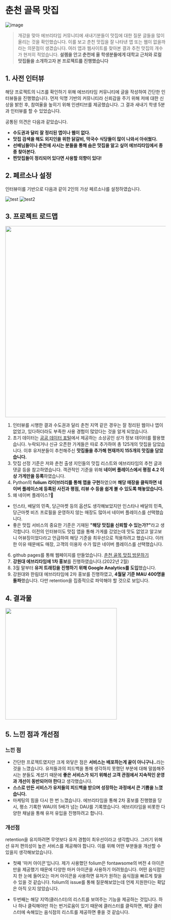 # 춘천 골목 맛집
![image](https://user-images.githubusercontent.com/72376781/165532585-c870b90a-a925-44b0-a609-d0ab81b573f8.png)

> 개강을 맞아 에브리타임 커뮤니티에 새내기분들이 맛집에 대한 질문 글들을 많이 올리는 것을 확인했습니다. 이를 보고 춘천 맛집을 잘 나타낸 앱 또는 웹이 없을까라는 의문점이 생겼습니다. 여러 앱과 웹사이트를 찾아본 결과 추천 맛집의 개수가 현저히 적었습니다. **설렘을 안고 춘천에 올 학생분들에게 대학교 근처와 로컬 맛집들을 소개하고자 본 프로젝트를 진행했습니다**

## 1. 사전 인터뷰
해당 프로젝트의 니즈를 확인하기 위해 에브리타임 커뮤니티에 글을 작성하여 간단한 인터뷰들을 진행했습니다. 먼저 익명 기반의 커뮤니티라 신뢰감을 주기 위해 저에 대한 신상을 밝힌 후, 참여율을 높히기 위해 인센티브를 제공했습니다. 그 결과 새내기 학생 5분과 인터뷰를 할 수 있었습니다.

공통된 의견은 다음과 같았습니다.
<b>
- 수도권과 달리 잘 정리된 앱이나 웹이 없다.
- 맛집 검색을 해도 외지인을 위한 닭갈비, 막국수 식당들이 많이 나와서 아쉬웠다.
- 선배님들이나 춘천에 사시는 분들을 통해 숨은 맛집을 알고 싶어 에브리타임에서 종종 찾아본다.
- 찐맛집들이 정리되어 있다면 사용할 의향이 있다!
</b>

## 2. 페르소나 설정
인터뷰이를 기반으로 다음과 같이 2인의 가상 페르소나를 설정하였습니다.

![test](https://user-images.githubusercontent.com/72376781/157675006-219eccfb-a72d-4579-9341-272f3cd71264.png)
![test2](https://user-images.githubusercontent.com/72376781/157675023-a56e6453-59c6-42e7-af80-45efaacc1605.png)

## 3. 프로젝트 로드맵
<p align = 'center'>
<img src= "https://user-images.githubusercontent.com/72376781/165533800-01e35f19-2aa3-4799-88bc-8c11f056629d.png" width = "600">
</p>

1. 인터뷰를 시행한 결과 수도권과 달리 춘천 지역 같은 경우는 잘 정리된 웹이나 앱이 없었고, 있다하더라도 부족한 사용 경험이 많았다는 것을 알게 되었습니다.
2. 초기 데이터는 [공공 데이터 포털](https://www.data.go.kr/data/15083033/fileData.do)에서 제공하는 소상공인 상가 정보 데이터를 활용했습니다. 누락되거나 신규 오픈한 가게들은 따로 추가하여 총 125개의 맛집을 담았습니다. 이후 유저분들이 추천해주신 <b>맛집들을 추가해 현재까지 155개의 맛집을 담았습니다.</b>
3. 맛집 선정 기준은 저와 춘천 출생 지인들의 맛집 리스트와 에브리타임의 추천 글과 댓글 등을 참고하였습니다. 객관적인 기준을 위해 **네이버 플레이스에서 평점 4.2 이상 가게만을 등록**하였습니다. 
4. Python의 **folium 라이브러리를 통해 맵을 구현**하였으며 **해당 매장을 클릭하면 네이버 플레이스에 등록된 사진과 평점, 리뷰 수 등을 쉽게 볼 수 있도록 해놓았습니다.**
5. 왜 네이버 플레이스?:thinking:
- 인스타, 배달의 민족, 당근마켓 등의 옵션도 생각해보았지만 인스타나 배달의 민족, 당근마켓 비즈 프로필을 운영하지 않는 매장도 많아서 네이버 플레이스를 선택했습니다.
- 좋은 맛집 서비스의 중요한 기준은 기재된 <b>"해당 맛집을 신뢰할 수 있는가?"</b>라고 생각합니다. 이전의 인터뷰이도 맛집 앱을 통해 가게를 갔었는데 맛도 없었고 알고보니 어뷰징이었다라고 언급하여 해당 기준을 최우선으로 적용하려고 했습니다. 이러한 이유 때문에도 매장, 고객의 이용자 수가 많은 네이버 플레이스를 선택했습니다.
6. github pages를 통해 웹페이지를 만들었습니다. [춘천 골목 맛집 방문하기](https://junghosub.github.io/chuncheon_matzip/)
7.  **강원대 에브리타임에 1차 홍보**를 진행하였습니다.(2022년 2월)
8. 3월 말부터 **유저 트래킹을 진행하기 위해 Google Analytics를 도입**했습니다.
9. 강원대와 한림대 에브리타임에 2차 홍보를 진행하였고, **4월달 기준 MAU 400명을 돌파**했습니다. 다만 retention을 집중적으로 파악해야 할 것으로 보입니다.

## 4. 결과물
<p align = 'left'>
<img src = "https://user-images.githubusercontent.com/72376781/157675165-9ef0bda2-0ab1-41f1-981a-96fb20ec866e.gif" width = "350">
</p>

## 5. 느낀 점과 개선점

### 느낀 점
- 간단한 프로젝트였지만 크게 와닿은 점은 <b>서비스는 배포하는게 끝이 아니구나..</b>라는 것을 느꼈습니다. 유저들과의 피드백을 통해 생각하지 못했던 부분에 대해 말씀해주시는 분들도 계셨기 때문에 <b>좋은 서비스가 되기 위해선 고객 관점에서 지속적인 운영과 개선이 동반되어야 한다</b>고 생각했습니다. 
- **스스로 만든 서비스가 유저들의 피드백을 받으며 성장하는 과정에서 큰 기쁨을 느꼈습니다.**
- 마케팅의 힘을 다시 한 번 느꼈습니다. 에브리타임을 통해 2차 홍보를 진행했을 당시, 평소 기록한 WAU의 5배가 넘는 DAU를 기록했습니다. 에브리타임을 비롯한 다양한 채널을 통해 유저 유입을 진행하려고 합니다.

### 개선점
retention을 유지하려면 무엇보다 유저 경험이 최우선이라고 생각합니다. 그러기 위해선 유저 편의성이 높은 서비스를 제공해야 합니다. 이를 위해 어떤 부분들을 개선할 수 있을지 생각해보았습니다.

- 첫째 '마커 아이콘'입니다. 제가 사용했던 folium은 fontawsome의 버전 4 아이콘만을 제공했기 때문에 다양한 마커 아이콘을 사용하기 어려웠습니다. 어떤 음식점인지 한 눈에 들어오는 마커 아이콘을 사용하면 유저가 원하는 음식점을 빠르게 찾을 수 있을 것 같습니다. folium의 issue를 통해 질문해보았는데 언제 지원한다는 확답은 아직 오지 않았습니다.

- 두번째는 해당 지역(클러스터)의 리스트를 보여주는 기능을 제공하는 것입니다. 하나 하나 클릭해야만 하는 번거로움이 있기 때문에 클러스터를 클릭하면, 해당 클러스터에 속해있는 음식점의 리스트를 제공하면 좋을 것 같습니다.
